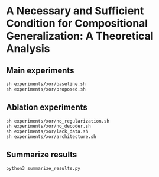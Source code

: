 # A Necessary and Sufficient Condition for Compositional Generalization: A Theoretical Analysis

## Main experiments

    sh experiments/xor/baseline.sh
    sh experiments/xor/proposed.sh

## Ablation experiments

    sh experiments/xor/no_regularization.sh
    sh experiments/xor/no_decoder.sh
    sh experiments/xor/lack_data.sh
    sh experiments/xor/architecture.sh

## Summarize results

    python3 summarize_results.py
